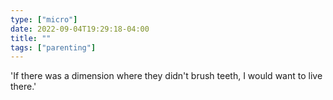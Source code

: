 ```yaml
---
type: ["micro"]
date: 2022-09-04T19:29:18-04:00
title: ""
tags: ["parenting"]
---
```

'If there was a dimension where they didn't brush teeth, I would want to live there.'
